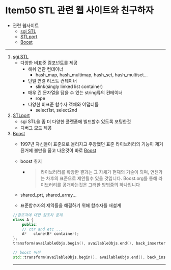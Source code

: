 # Item50 STL 관련 웹 사이트와 친구하자
- 관련 웹사이트
    - [sgi STL](https://www.sgi.com/tech/stl/)
    - [STLport](http://www.stlport.org/)
    - [Boost](http://www.boost.org/)
---
1. [sgi STL](https://www.sgi.com/tech/stl/)
    * 다양한 비표준 컴포넌트를 제공
        * 해쉬 연관 컨테이너
            * hash_map, hash_multimap, hash_set, hash_multiset...
        * 단일 연결 리스트 컨테이너
            * slink(singly linked list container)
        * 매우 긴 문자열을 담을 수 있는 string류의 컨테이너
            * rope
        * 다양한 비표준 함수자 객체와 어댑터들
            * select1st, select2nd
2. [STLport](http://www.stlport.org/)
    * sgi STL을 좀 더 다양한 플랫폼에 빌드할수 있도록 포팅한것
    * 디버그 모드 제공
3. [Boost](http://www.boost.org/)
    * 1997년 자신들이 표준으로 올리자고 주장했던 표준 라이브러리의 기능이 제거된거에 불만을 품고 나온것이 바로 [Boost](http://www.boost.org/)
    * boost 취지
        * > 라이브러리를 확장한 결과는 그 자체가 현재의 기술이 되며, 언젠가는 차후의 표준으로 제안될수 있을 것입니다. Boost.org를 통해 라이브러리를 공개하는것은 그러한 방법중의 하나입니다  

    * shared_prt, shared_array...
    * 표준함수자의 제약들을 해결하기 위해 함수자를 재설계
    ```c++
    //참조자에 대한 참조자 문제
    class A {
        public:
        // ctr and etc ...
        A*   clone(B* container);
    };
    transform(availableObjs.begin(), availableObjs.end(), back_inserter(clonedObjs), bind1st(mem_fun(&A::clone), container));
    ```
    ```c++
    // boost 버젼
    std::transform(availableObjs.begin(), availableObjs.end(), back_inserter(clonedObjs), boost::bind<A*>(boost::mem_fn(&  A::clone), _1, container)); 
    ```
    ---